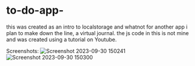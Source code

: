 # to-do-app-

this was created as an intro to localstorage and whatnot for another app i plan to make down the line, a virtual journal. the js code in this is not mine and was created using a tutorial on Youtube. 

Screenshots:
![Screenshot 2023-09-30 150241](https://github.com/nathanielhowe97/to-do-app-/assets/130931122/17df4aeb-3852-4651-9a24-1151ed98e09c)
![Screenshot 2023-09-30 150300](https://github.com/nathanielhowe97/to-do-app-/assets/130931122/d9ca579b-3ef2-47a0-8513-fd9daeb71a61)
